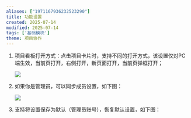 ```yaml
---
aliases: ["1971167936232523290"]
title: 功能设置  
created: 2025-07-14
modified: 2025-07-14
tags: ['基础模块']
theme: 项目协作
---
```


1. 项目看板打开方式：点击项目卡片时，支持不同的打开方式，该设置仅对PC端生效，当前页打开，右侧打开，新页面打开，当前页弹框打开；

   ![](https://myhelpdoc.oss-cn-heyuan.aliyuncs.com/mdimages/9571e1762c7fbbcdfda2a3be93af797f.jpg)

2. 如果你是管理员，可以同步成员设置，如下图：

   ![](https://myhelpdoc.oss-cn-heyuan.aliyuncs.com/mdimages/4ca9eced622654effbc6902fd5f86ccb.jpg)

3. 支持将设置保存为默认（管理员账号），恢复默认设置，如下图：

